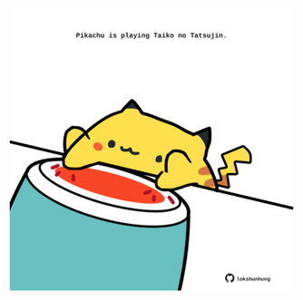 <!-- built at 28/10/2025, 13:09:11 UTC -->
<p align="center">
  <img width="500" height="500" src="./ReadmeImage.svg">
</p>
